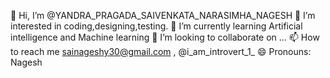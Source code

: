 👋 Hi, I’m @YANDRA_PRAGADA_SAIVENKATA_NARASIMHA_NAGESH
👀 I’m interested in coding,designing,testing.
🌱 I’m currently learning Artificial intelligence and Machine learning
💞️ I’m looking to collaborate on ...
📫 How to reach me sainageshy30@gmail.com , @i_am_introvert_1_
😄 Pronouns: Nagesh
